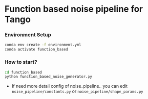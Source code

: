 # Function based noise pipeline for Tango

### Environment Setup 

```bash
conda env create -f environment.yml
conda activate function_based
```

### How to start?

```bash
cd function_based
python function_based_noise_generator.py
```


- If need more detail config of noise_pipeline..  you can edit `noise_pipeline/constants.py` or `noise_pipeline/shape_params.py`

